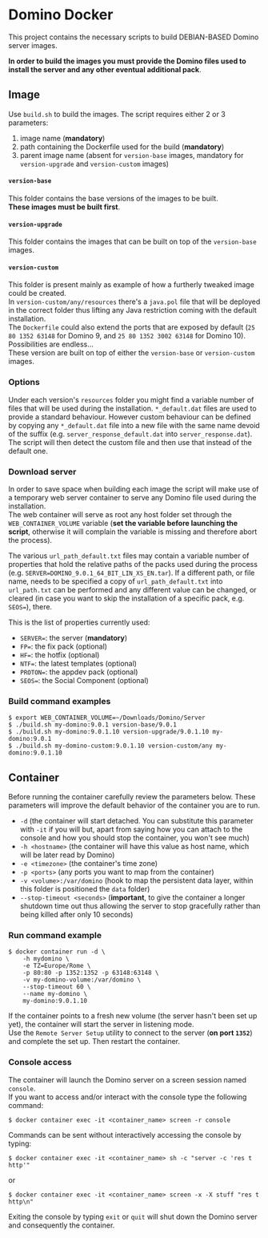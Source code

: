 # Domino Docker
This project contains the necessary scripts to build DEBIAN-BASED Domino server images.

**In order to build the images you must provide the Domino files used to install the server and any other eventual additional pack**.

## Image
Use `build.sh` to build the images. The script requires either 2 or 3 parameters:

1. image name (**mandatory**)
2. path containing the Dockerfile used for the build (**mandatory**)
3. parent image name (absent for `version-base` images, mandatory for `version-upgrade` and `version-custom` images)

#### `version-base`
This folder contains the base versions of the images to be built.  
**These images must be built first**.

#### `version-upgrade`
This folder contains the images that can be built on top of the `version-base` images.

#### `version-custom`
This folder is present mainly as example of how a furtherly tweaked image could be created.  
In `version-custom/any/resources` there's a `java.pol` file that will be deployed in the correct folder thus lifting any Java restriction coming with the default installation.  
The `Dockerfile` could also extend the ports that are exposed by default (`25 80 1352 63148` for Domino 9, and `25 80 1352 3002 63148` for Domino 10). Possibilities are endless...   
These version are built on top of either the `version-base` or `version-custom` images.

### Options
Under each version's `resources` folder you might find a variable number of files that will be used during the installation.
`*_default.dat` files are used to provide a standard behaviour. However custom behaviour can be defined by copying any `*_default.dat` file into a new file with the same name devoid of the suffix (e.g. `server_response_default.dat` into `server_response.dat`). The script will then detect the custom file and then use that instead of the default one.

### Download server
In order to save space when building each image the script will make use of a temporary web server container to serve any Domino file used during the installation.  
The web container will serve as root any host folder set through the `WEB_CONTAINER_VOLUME` variable (**set the variable before launching the script**, otherwise it will complain the variable is missing and therefore abort the process).

The various `url_path_default.txt` files may contain a variable number of properties that hold the relative paths of the packs used during the process (e.g. `SERVER=DOMINO_9.0.1_64_BIT_LIN_XS_EN.tar`). If a different path, or file name, needs to be specified a copy of `url_path_default.txt` into `url_path.txt` can be performed and any different value can be changed, or cleared (in case you want to skip the installation of a specific pack, e.g. `SEOS=`), there.

This is the list of properties currently used:

* `SERVER=`: the server (**mandatory**)
* `FP=`: the fix pack (optional)
* `HF=`: the hotfix (optional)
* `NTF=`: the latest templates (optional)
* `PROTON=`: the appdev pack (optional)
* `SEOS=`: the Social Component (optional)

### Build command examples
```
$ export WEB_CONTAINER_VOLUME=~/Downloads/Domino/Server
$ ./build.sh my-domino:9.0.1 version-base/9.0.1
$ ./build.sh my-domino:9.0.1.10 version-upgrade/9.0.1.10 my-domino:9.0.1
$ ./build.sh my-domino-custom:9.0.1.10 version-custom/any my-domino:9.0.1.10
```

## Container
Before running the container carefully review the parameters below. These parameters will improve the default behavior of the container you are to run.

* `-d` (the container will start detached. You can substitute this parameter with `-it` if you will but, apart from saying how you can attach to the console and how you should stop the container, you won't see much)
* `-h <hostname>` (the container will have this value as host name, which will be later read by Domino)
* `-e <timezone>` (the container's time zone)
* `-p <ports>` (any ports you want to map from the container)
* `-v <volume>:/var/domino` (hook to map the persistent data layer, within this folder is positioned the `data` folder)
* `--stop-timeout <seconds>` (**important**, to give the container a longer shutdown time out thus allowing the server to stop gracefully rather than being killed after only 10 seconds)

### Run command example
```
$ docker container run -d \
    -h mydomino \
    -e TZ=Europe/Rome \
    -p 80:80 -p 1352:1352 -p 63148:63148 \
    -v my-domino-volume:/var/domino \
    --stop-timeout 60 \
    --name my-domino \
    my-domino:9.0.1.10
```

If the container points to a fresh new volume (the server hasn't been set up yet), the container will start the server in listening mode.  
Use the `Remote Server Setup` utility to connect to the server (**on port `1352`**) and complete the set up. Then restart the container.

### Console access
The container will launch the Domino server on a screen session named `console`.  
If you want to access and/or interact with the console type the following command:

```
$ docker container exec -it <container_name> screen -r console
```

Commands can be sent without interactively accessing the console by typing:

```
$ docker container exec -it <container_name> sh -c "server -c 'res t http'"
```
or
```
$ docker container exec -it <container_name> screen -x -X stuff "res t http\n"
```

Exiting the console by typing `exit` or `quit` will shut down the Domino server and consequently the container.
